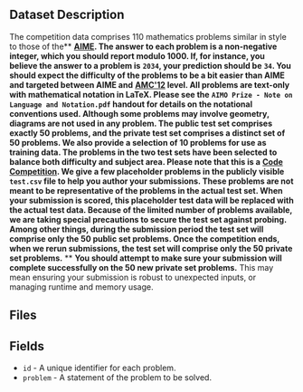 ## Dataset Description

The competition data comprises 110 mathematics problems similar in style to those of the** **[AIME](https://artofproblemsolving.com/wiki/index.php/AIME_Problems_and_Solutions).
The answer to each problem is a non-negative integer, which you should report modulo 1000. If, for instance, you believe the answer to a problem is** **`2034`, your prediction should be** **`34`.
You should expect the difficulty of the problems to be a bit easier than AIME and targeted between AIME and** **[AMC&#39;12](https://artofproblemsolving.com/wiki/index.php/AMC_12_Problems_and_Solutions) level.
All problems are text-only with mathematical notation in LaTeX. Please see the** **`AIMO Prize - Note on Language and Notation.pdf` handout for details on the notational conventions used. Although some problems may involve geometry, diagrams are not used in any problem.
The public test set comprises exactly 50 problems, and the private test set comprises a distinct set of 50 problems. We also provide a selection of 10 problems for use as training data. The problems in the two test sets have been selected to balance both difficulty and subject area.
Please note that this is a** **[Code Competition](https://www.kaggle.com/c/ai-mathematical-olympiad-prize/overview/code-requirements). We give a few placeholder problems in the publicly visible** **`test.csv` file to help you author your submissions. These problems are not meant to be representative of the problems in the actual test set. When your submission is scored, this placeholder test data will be replaced with the actual test data.
Because of the limited number of problems available, we are taking special precautions to secure the test set against probing. Among other things, during the submission period the test set will comprise only the 50 public set problems. Once the competition ends, when we rerun submissions, the test set will comprise only the 50 private set problems.** ** **You should attempt to make sure your submission will complete successfully on the 50 new private set problems.** This may mean ensuring your submission is robust to unexpected inputs, or managing runtime and memory usage.

## Files

## Fields

* `id` - A unique identifier for each problem.
* `problem` - A statement of the problem to be solved.
